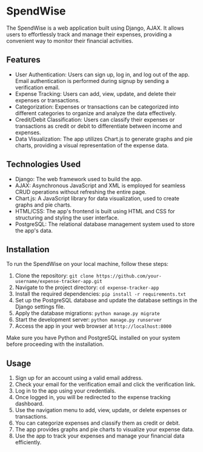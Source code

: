 # SpendWise

The SpendWise is a web application built using Django, AJAX. It allows users to effortlessly track and manage their expenses, providing a convenient way to monitor their financial activities.

## Features

- User Authentication: Users can sign up, log in, and log out of the app. Email authentication is performed during signup by sending a verification email.
- Expense Tracking: Users can add, view, update, and delete their expenses or transactions.
- Categorization: Expenses or transactions can be categorized into different categories to organize and analyze the data effectively.
- Credit/Debit Classification: Users can classify their expenses or transactions as credit or debit to differentiate between income and expenses.
- Data Visualization: The app utilizes Chart.js to generate graphs and pie charts, providing a visual representation of the expense data.

## Technologies Used

- Django: The web framework used to build the app.
- AJAX: Asynchronous JavaScript and XML is employed for seamless CRUD operations without refreshing the entire page.
- Chart.js: A JavaScript library for data visualization, used to create graphs and pie charts.
- HTML/CSS: The app's frontend is built using HTML and CSS for structuring and styling the user interface.
- PostgreSQL: The relational database management system used to store the app's data.

## Installation

To run the SpendWise on your local machine, follow these steps:

1. Clone the repository: `git clone https://github.com/your-username/expense-tracker-app.git`
2. Navigate to the project directory: `cd expense-tracker-app`
3. Install the required dependencies: `pip install -r requirements.txt`
4. Set up the PostgreSQL database and update the database settings in the Django settings file.
5. Apply the database migrations: `python manage.py migrate`
6. Start the development server: `python manage.py runserver`
7. Access the app in your web browser at `http://localhost:8000`

Make sure you have Python and PostgreSQL installed on your system before proceeding with the installation.

## Usage

1. Sign up for an account using a valid email address.
2. Check your email for the verification email and click the verification link.
3. Log in to the app using your credentials.
4. Once logged in, you will be redirected to the expense tracking dashboard.
5. Use the navigation menu to add, view, update, or delete expenses or transactions.
6. You can categorize expenses and classify them as credit or debit.
7. The app provides graphs and pie charts to visualize your expense data.
8. Use the app to track your expenses and manage your financial data efficiently.

